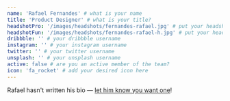 ```yaml
---
name: 'Rafael Fernandes' # what is your name
title: 'Product Designer' # what is your title?
headshotPro: '/images/headshots/fernandes-rafael.jpg' # put your headshot here
headshotFun: '/images/headshots/fernandes-rafael-h.jpg' # put your headshot here
dribbble: '' # your dribbble username
instagram: '' # your instagram username
twitter: '' # your twitter username
unsplash: '' # your unsplash username
active: false # are you an active member of the team?
icon: 'fa_rocket' # add your desired icon here
---
```


Rafael hasn't written his bio — [let him know you want one](mailto:rafael.fernandes@liferay.com)!
